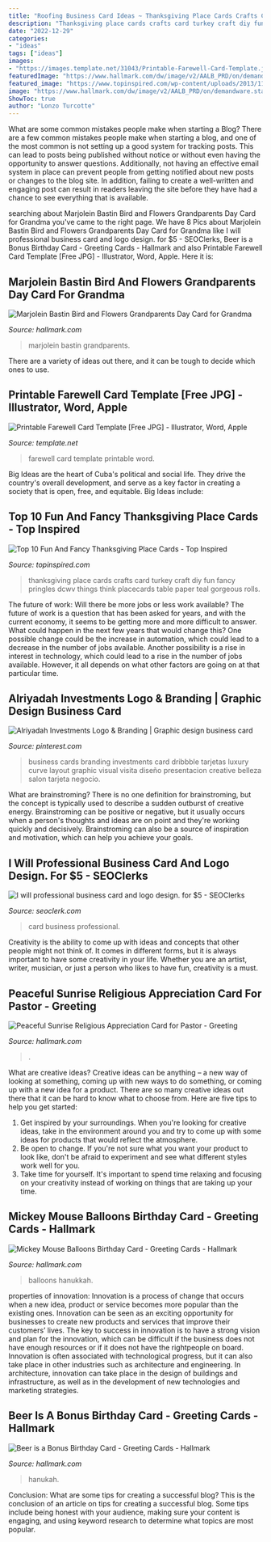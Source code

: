 ```yaml
---
title: "Roofing Business Card Ideas ~ Thanksgiving Place Cards Crafts Card Turkey Craft Diy Fun Fancy Pringles Dcwv Things Think Placecards Table Paper Teal Gorgeous Rolls"
description: "Thanksgiving place cards crafts card turkey craft diy fun fancy pringles dcwv things think placecards table paper teal gorgeous rolls"
date: "2022-12-29"
categories:
- "ideas"
tags: ["ideas"]
images:
- "https://images.template.net/31043/Printable-Farewell-Card-Template.jpeg"
featuredImage: "https://www.hallmark.com/dw/image/v2/AALB_PRD/on/demandware.static/-/Sites-hallmark-master/default/dw853f43ff/images/finished-goods/Mickey-Mouse-Balloons-Birthday-Card-root-429HBD1580_PV.1.HBD1580.JPG_Source_Image.jpg"
featured_image: "https://www.topinspired.com/wp-content/uploads/2013/11/Thanksgiving-Place-Cards.jpg"
image: "https://www.hallmark.com/dw/image/v2/AALB_PRD/on/demandware.static/-/Sites-hallmark-master/default/dwa3049619/images/finished-goods/Beer-is-a-Bonus-Birthday-Card-root-239LGH1105_PV.1.LGH1105.jpg_Source_Image.jpg"
ShowToc: true
author: "Lonzo Turcotte"
---
```



What are some common mistakes people make when starting a Blog?
There are a few common mistakes people make when starting a blog, and one of the most common is not setting up a good system for tracking posts. This can lead to posts being published without notice or without even having the opportunity to answer questions. Additionally, not having an effective email system in place can prevent people from getting notified about new posts or changes to the blog site. In addition, failing to create a well-written and engaging post can result in readers leaving the site before they have had a chance to see everything that is available.

	

		
searching about Marjolein Bastin Bird and Flowers Grandparents Day Card for Grandma you've came to the right page. We have 8 Pics about Marjolein Bastin Bird and Flowers Grandparents Day Card for Grandma like I will professional business card and logo design. for $5 - SEOClerks, Beer is a Bonus Birthday Card - Greeting Cards - Hallmark and also Printable Farewell Card Template [Free JPG] - Illustrator, Word, Apple. Here it is:
		
    
## Marjolein Bastin Bird And Flowers Grandparents Day Card For Grandma

<img loading=lazy src="https://www.hallmark.com/dw/image/v2/AALB_PRD/on/demandware.static/-/Sites-hallmark-master/default/dw0b95e135/images/finished-goods/Marjolein-Bastin-Gandrparents-Day-Card_399GP4342_04.jpg?sw=1920" onerror="this.onerror=null;this.src='https://tse1.mm.bing.net/th?id=OIP.QGiCEmVCXeCuXU6dW_NdZwHaHa&amp;pid=15.1';" alt="Marjolein Bastin Bird and Flowers Grandparents Day Card for Grandma">

_Source: hallmark.com_

>marjolein bastin grandparents. 

	

There are a variety of ideas out there, and it can be tough to decide which ones to use.

    
## Printable Farewell Card Template [Free JPG] - Illustrator, Word, Apple

<img loading=lazy src="https://images.template.net/31043/Printable-Farewell-Card-Template.jpeg" onerror="this.onerror=null;this.src='https://tse1.mm.bing.net/th?id=OIP.yu1d0vREWrEkYvvK4ohy5QHaKX&amp;pid=15.1';" alt="Printable Farewell Card Template [Free JPG] - Illustrator, Word, Apple">

_Source: template.net_

>farewell card template printable word. 

	

Big Ideas are the heart of Cuba's political and social life. They drive the country's overall development, and serve as a key factor in creating a society that is open, free, and equitable. Big Ideas include:

    
## Top 10 Fun And Fancy Thanksgiving Place Cards - Top Inspired

<img loading=lazy src="https://www.topinspired.com/wp-content/uploads/2013/11/Thanksgiving-Place-Cards.jpg" onerror="this.onerror=null;this.src='https://tse3.mm.bing.net/th?id=OIP.xhmn_H6ms30wtkq8PTUDLAHaKH&amp;pid=15.1';" alt="Top 10 Fun And Fancy Thanksgiving Place Cards - Top Inspired">

_Source: topinspired.com_

>thanksgiving place cards crafts card turkey craft diy fun fancy pringles dcwv things think placecards table paper teal gorgeous rolls. 

	

The future of work: Will there be more jobs or less work available?
The future of work is a question that has been asked for years, and with the current economy, it seems to be getting more and more difficult to answer. What could happen in the next few years that would change this? One possible change could be the increase in automation, which could lead to a decrease in the number of jobs available. Another possibility is a rise in interest in technology, which could lead to a rise in the number of jobs available. However, it all depends on what other factors are going on at that particular time.

    
## Alriyadah Investments Logo &amp; Branding | Graphic Design Business Card

<img loading=lazy src="https://i.pinimg.com/736x/eb/39/c6/eb39c6322368daaa09eb9af10f6728e4.jpg" onerror="this.onerror=null;this.src='https://tse1.mm.bing.net/th?id=OIP.2dIBJvG21BvEuf8CN9912gHaFj&amp;pid=15.1';" alt="Alriyadah Investments Logo &amp; Branding | Graphic design business card">

_Source: pinterest.com_

>business cards branding investments card dribbble tarjetas luxury curve layout graphic visual visita diseño presentacion creative belleza salon tarjeta negocio. 

	

What are brainstroming?
There is no one definition for brainstroming, but the concept is typically used to describe a sudden outburst of creative energy. Brainstroming can be positive or negative, but it usually occurs when a person's thoughts and ideas are on point and they're working quickly and decisively. Brainstroming can also be a source of inspiration and motivation, which can help you achieve your goals.

    
## I Will Professional Business Card And Logo Design. For $5 - SEOClerks

<img loading=lazy src="https://www.seoclerk.com/pics/000/969/015/5090a59d2250c3cbe49087cc2906148e.jpg" onerror="this.onerror=null;this.src='https://tse2.mm.bing.net/th?id=OIP.UJClnSJQw8vkkIfMKQYUjgHaFj&amp;pid=15.1';" alt="I will professional business card and logo design. for $5 - SEOClerks">

_Source: seoclerk.com_

>card business professional. 

	

Creativity is the ability to come up with ideas and concepts that other people might not think of. It comes in different forms, but it is always important to have some creativity in your life. Whether you are an artist, writer, musician, or just a person who likes to have fun, creativity is a must.

    
## Peaceful Sunrise Religious Appreciation Card For Pastor - Greeting

<img loading=lazy src="https://www.hallmark.com/dw/image/v2/AALB_PRD/on/demandware.static/-/Sites-hallmark-master/default/dw2f8e3168/images/finished-goods/Watercolor-Sunrise-Religious-Appreciation-Card_299CEY1770_02.jpg?sw=1920" onerror="this.onerror=null;this.src='https://tse2.mm.bing.net/th?id=OIP.FyImytcqgOreA8mFE07ltgHaHa&amp;pid=15.1';" alt="Peaceful Sunrise Religious Appreciation Card for Pastor - Greeting">

_Source: hallmark.com_

>. 

	

What are creative ideas?
Creative ideas can be anything – a new way of looking at something, coming up with new ways to do something, or coming up with a new idea for a product. There are so many creative ideas out there that it can be hard to know what to choose from. Here are five tips to help you get started: 
1) Get inspired by your surroundings. When you're looking for creative ideas, take in the environment around you and try to come up with some ideas for products that would reflect the atmosphere. 
2) Be open to change. If you're not sure what you want your product to look like, don't be afraid to experiment and see what different styles work well for you. 
3) Take time for yourself. It's important to spend time relaxing and focusing on your creativity instead of working on things that are taking up your time.

    
## Mickey Mouse Balloons Birthday Card - Greeting Cards - Hallmark

<img loading=lazy src="https://www.hallmark.com/dw/image/v2/AALB_PRD/on/demandware.static/-/Sites-hallmark-master/default/dw853f43ff/images/finished-goods/Mickey-Mouse-Balloons-Birthday-Card-root-429HBD1580_PV.1.HBD1580.JPG_Source_Image.jpg" onerror="this.onerror=null;this.src='https://tse4.mm.bing.net/th?id=OIP.KAWjDjM7zhQM8Dqjha0bAAHaKz&amp;pid=15.1';" alt="Mickey Mouse Balloons Birthday Card - Greeting Cards - Hallmark">

_Source: hallmark.com_

>balloons hanukkah. 

	

properties of innovation:
Innovation is a process of change that occurs when a new idea, product or service becomes more popular than the existing ones. Innovation can be seen as an exciting opportunity for businesses to create new products and services that improve their customers’ lives. The key to success in innovation is to have a strong vision and plan for the innovation, which can be difficult if the business does not have enough resources or if it does not have the rightpeople on board.
Innovation is often associated with technological progress, but it can also take place in other industries such as architecture and engineering. In architecture, innovation can take place in the design of buildings and infrastructure, as well as in the development of new technologies and marketing strategies.

    
## Beer Is A Bonus Birthday Card - Greeting Cards - Hallmark

<img loading=lazy src="https://www.hallmark.com/dw/image/v2/AALB_PRD/on/demandware.static/-/Sites-hallmark-master/default/dwa3049619/images/finished-goods/Beer-is-a-Bonus-Birthday-Card-root-239LGH1105_PV.1.LGH1105.jpg_Source_Image.jpg" onerror="this.onerror=null;this.src='https://tse3.mm.bing.net/th?id=OIP.9qZkZ9C1u0Rb2OMyHie4eQHaKz&amp;pid=15.1';" alt="Beer is a Bonus Birthday Card - Greeting Cards - Hallmark">

_Source: hallmark.com_

>hanukah. 

	

Conclusion: What are some tips for creating a successful blog?
This is the conclusion of an article on tips for creating a successful blog. 
Some tips include being honest with your audience, making sure your content is engaging, and using keyword research to determine what topics are most popular.


